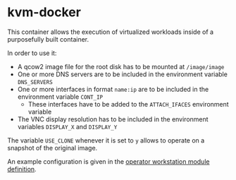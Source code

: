 # kvm-docker

This container allows the execution of virtualized workloads inside of a purposefully built container.

In order to use it:

- A qcow2 image file for the root disk has to be mounted at `/image/image`
- One or more DNS servers are to be included in the environment variable `DNS_SERVERS`
- One or more interfaces in format `name:ip` are to be included in the environment variable `CONT_IP`
  - These interfaces have to be added to the `ATTACH_IFACES` environment variable
- The VNC display resolution has to be included in the environment variables `DISPLAY_X` and `DISPLAY_Y`

The variable `USE_CLONE` whenever it is set to `y` allows to operate on a snapshot of the original image.

An example configuration is given in the [operator workstation module definition](../savona-operator.yml).
